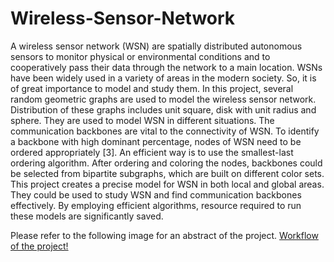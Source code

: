 # Wireless-Sensor-Network

A wireless sensor network (WSN) are spatially distributed autonomous sensors to monitor physical or environmental conditions and to cooperatively pass their data through the network to a main location. WSNs have been widely used in a variety of areas in the modern society. So, it is of great importance to model and study them.
In this project, several random geometric graphs are used to model the wireless sensor network. Distribution of these graphs includes unit square, disk with unit radius and sphere. They are used to model WSN in different situations. The communication backbones are vital to the connectivity of WSN. To identify a backbone with high dominant percentage, nodes of WSN need to be ordered appropriately [3]. An efficient way is to use the smallest-last ordering algorithm. After ordering and coloring the nodes, backbones could be selected from bipartite subgraphs, which are built on different color sets.
This project creates a precise model for WSN in both local and global areas. They could be used to study WSN and find communication backbones effectively. By employing efficient algorithms, resource required to run these models are significantly saved. 

Please refer to the following image for an abstract of the project.
[Workflow of the project!](D.png)
